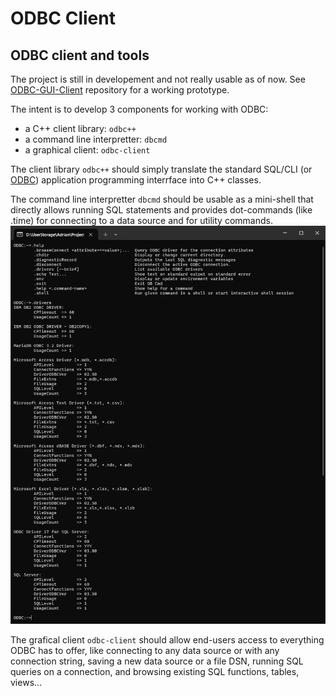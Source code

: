 # ODBC Client
## ODBC client and tools

The project is still in developement and not really usable as of now. See [ODBC-GUI-Client](https://github.com/adrian-vasile-constantin/ODBC-GUI-Client)  repository for a working prototype.

The intent is to develop 3 components for working with ODBC:
  - a C++ client library: `odbc++`
  - a command line interpretter: `dbcmd`
  - a graphical client: `odbc-client`

The client library `odbc++` should simply translate the standard SQL/CLI (or [ODBC](https://learn.microsoft.com/en-us/sql/odbc/reference/syntax/odbc-api-reference?view=sql-server-ver16)) application programming interrface into C++ classes.

The command line interpretter `dbcmd` should be usable as a mini-shell that directly allows running SQL statements and provides dot-commands (like .time) for connecting to a data source and for utility commands.
!["dbcmd"](screenshots/dbcmd.png "Current commands in dbcmd interpretter")

The grafical client `odbc-client` should allow end-users access to everything ODBC has to offer, like connecting to any data source or with any connection string, saving a new data source or a file DSN, running SQL queries on a connection, and browsing existing SQL functions, tables, views...
